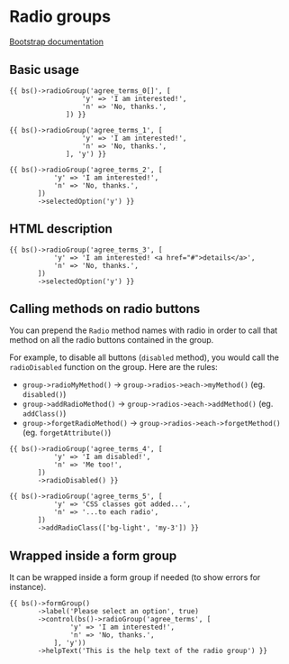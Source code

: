 # Radio groups

[Bootstrap documentation](https://getbootstrap.com/docs/4.1/components/forms/#checkboxes-and-radios-1)

## Basic usage

```$php
{{ bs()->radioGroup('agree_terms_0[]', [
                  'y' => 'I am interested!',
                  'n' => 'No, thanks.',
              ]) }}
```

```$php
{{ bs()->radioGroup('agree_terms_1', [
                  'y' => 'I am interested!',
                  'n' => 'No, thanks.',
              ], 'y') }}
```

```$php
{{ bs()->radioGroup('agree_terms_2', [
           'y' => 'I am interested!',
           'n' => 'No, thanks.',
       ])
       ->selectedOption('y') }}
```

## HTML description

```$php
{{ bs()->radioGroup('agree_terms_3', [
           'y' => 'I am interested! <a href="#">details</a>',
           'n' => 'No, thanks.',
       ])
       ->selectedOption('y') }}
```

## Calling methods on radio buttons

You can prepend the `Radio` method names with radio in order to call that method on all
the radio buttons contained in the group.

For example, to disable all buttons (`disabled` method), you would call the `radioDisabled` 
function on the group. Here are the rules:

- `group->radioMyMethod()` &rarr; `group->radios->each->myMethod()` (eg. `disabled()`)
- `group->addRadioMethod()` &rarr; `group->radios->each->addMethod()` (eg. `addClass()`)
- `group->forgetRadioMethod()` &rarr; `group->radios->each->forgetMethod()` (eg. `forgetAttribute()`)

```$php
{{ bs()->radioGroup('agree_terms_4', [
           'y' => 'I am disabled!',
           'n' => 'Me too!',
       ])
       ->radioDisabled() }}
```

```$php
{{ bs()->radioGroup('agree_terms_5', [
           'y' => 'CSS classes got added...',
           'n' => '...to each radio',
       ])
       ->addRadioClass(['bg-light', 'my-3']) }}
```


## Wrapped inside a form group

It can be wrapped inside a form group if needed (to show errors for instance).

```$php
{{ bs()->formGroup()
       ->label('Please select an option', true)
       ->control(bs()->radioGroup('agree_terms', [
               'y' => 'I am interested!',
               'n' => 'No, thanks.',
           ], 'y'))
       ->helpText('This is the help text of the radio group') }}
```


